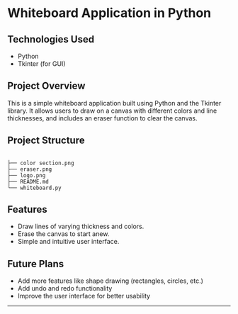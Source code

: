 # Whiteboard Application in Python

## Technologies Used
- Python
- Tkinter (for GUI)

## Project Overview
This is a simple whiteboard application built using Python and the Tkinter library. It allows users to draw on a canvas with different colors and line thicknesses, and includes an eraser function to clear the canvas.

## Project Structure
```

├── color section.png
├── eraser.png
├── logo.png
├── README.md
└── whiteboard.py
```

## Features
- Draw lines of varying thickness and colors.
- Erase the canvas to start anew.
- Simple and intuitive user interface.

## Future Plans
- Add more features like shape drawing (rectangles, circles, etc.)
- Add undo and redo functionality
- Improve the user interface for better usability

---
